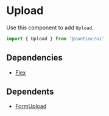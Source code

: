 # Upload

Use this component to add `Upload`.

```typescript
import { Upload } from '@cantinc/ui'
```

## Dependencies

- [Flex](/layout/flex)

## Dependents

- [FormUpload](/forms/upload)
